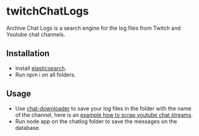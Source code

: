 # twitchChatLogs
Archive Chat Logs is a search engine for the log files from  Twitch and Youtube chat channels.

## Installation
* Install [elasticsearch](https://www.elastic.co/).
* Run npm i on all folders.
## Usage
* Use [chat-downloader](https://pypi.org/project/chat-downloader/) to save your log files in the folder with the name of the channel, here is an [example how to scrap youtube chat streams](https://github.com/Fabricio2210/youtubeScrapStreamChat).
* Run node app on the chatlog folder to save the messages on the database. 

